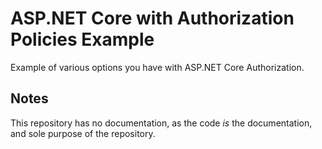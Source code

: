 # ASP.NET Core with Authorization Policies Example

Example of various options you have with ASP.NET Core Authorization.

## Notes

This repository has no documentation, as the code _is_ the documentation, and sole purpose of the repository.
